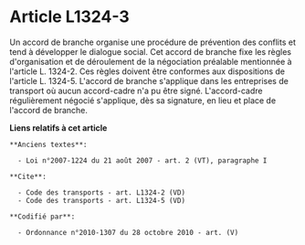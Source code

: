 # Article L1324-3

Un accord de branche organise une procédure de prévention des conflits et tend à développer le dialogue social. Cet accord de
branche fixe les règles d'organisation et de déroulement de la négociation préalable mentionnée à l'article L. 1324-2. Ces
règles doivent être conformes aux dispositions de l'article L. 1324-5. L'accord de branche s'applique dans les entreprises de
transport où aucun accord-cadre n'a pu être signé. L'accord-cadre régulièrement négocié s'applique, dès sa signature, en lieu
et place de l'accord de branche.

**Liens relatifs à cet article**

	**Anciens textes**:

	  - Loi n°2007-1224 du 21 août 2007 - art. 2 (VT), paragraphe I

	**Cite**:

	  - Code des transports - art. L1324-2 (VD)
	  - Code des transports - art. L1324-5 (VD)

	**Codifié par**:

	  - Ordonnance n°2010-1307 du 28 octobre 2010 - art. (V)
